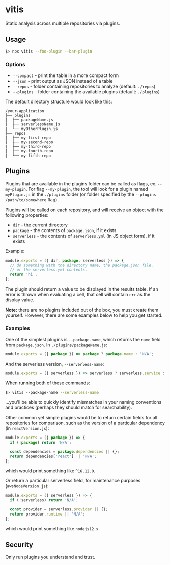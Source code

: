 # vitis

Static analysis across multiple repositories via plugins.

## Usage

```sh
$> npx vitis --foo-plugin --bar-plugin
```

### Options

* `--compact` - print the table in a more compact form
* `--json` - print output as JSON instead of a table
* `--repos` - folder containing repositories to analyze (default: `./repos`)
* `--plugins` - folder containing the available plugins (default: `./plugins`)

The default directory structure would look like this:
```
/your-application
├── plugins
|  ├── packageName.js
|  ├── serverlessName.js
|  └── myOtherPlugin.js
├── repos
|  ├── my-first-repo
|  ├── my-second-repo
|  ├── my-third-repo
|  ├── my-fourth-repo
|  └── my-fifth-repo
```

## Plugins

Plugins that are available in the plugins folder can be called as flags, ex. `--my-plugin`. For flag `--my-plugin`, the tool will look for a plugin named `myPlugin.js` in the `./plugins` folder (or folder specified by the `--plugins /path/to/somewhere` flag).

Plugins will be called on each repository, and will receive an object with the following properties:
* `dir` - the current directory
* `package` - the contents of `package.json`, if it exists
* `serverless` - the contents of `serverless.yml` (in JS object form), if it exists

Example:
```js
module.exports = ({ dir, package, serverless }) => {
  // do something with the directory name, the package.json file,
  // or the serverless.yml contents.
  return 'hi';
};
```

The plugin should return a value to be displayed in the results table. If an error is thrown when evaluating a cell, that cell will contain `err` as the display value.

**Note:** there are no plugins included out of the box, you must create them yourself. However, there are some examples below to help you get started.

### Examples

One of the simplest plugins is `--package-name`, which returns the `name` field from `package.json`. In `./plugins/packageName.js`:

```js
module.exports = ({ package }) => package ? package.name : 'N/A';
```

And the serverless version, `--serverless-name`:

```js
module.exports = ({ serverless }) => serverless ? serverless.service : 'N/A';
```

When running both of these commands:
```sh
$> vitis --package-name --serverless-name
```

...you'll be able to quickly identify mismatches in your naming conventions and practices (perhaps they should match for searchability).

Other common yet simple plugins would be to return certain fields for all repositories for comparison, such as the version of a particular dependency (in `reactVersion.js`):

```js
module.exports = ({ package }) => {
  if (!package) return 'N/A';

  const dependencies = package.dependencies || {};
  return dependencies['react'] || 'N/A';
};
```
which would print something like `^16.12.0`.

Or return a particular serverless field, for maintenance purposes (`awsNodeVersion.js`):

```js
module.exports = ({ serverless }) => {
  if (!serverless) return 'N/A';

  const provider = serverless.provider || {};
  return provider.runtime || 'N/A';
};
```
which would print something like `nodejs12.x`.

## Security

Only run plugins you understand and trust.
